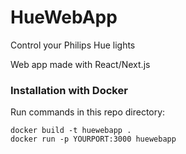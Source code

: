 # HueWebApp
Control your Philips Hue lights

Web app made with React/Next.js


### Installation with Docker
Run commands in this repo directory:
```
docker build -t huewebapp .
docker run -p YOURPORT:3000 huewebapp
```
